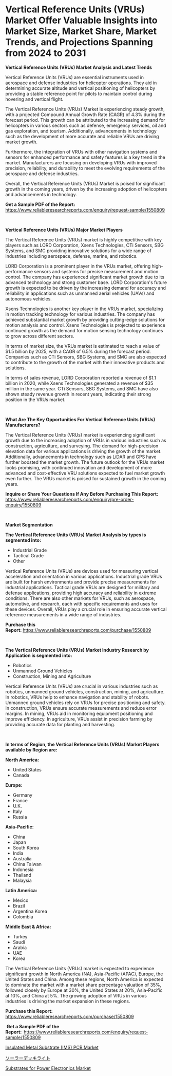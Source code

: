 <p><h1>Vertical Reference Units (VRUs) Market Offer Valuable Insights into Market Size, Market Share, Market Trends, and Projections Spanning from 2024 to 2031</h1></p><p><strong>Vertical Reference Units (VRUs) Market Analysis and Latest Trends</strong></p>
<p><p>Vertical Reference Units (VRUs) are essential instruments used in aerospace and defense industries for helicopter operations. They aid in determining accurate altitude and vertical positioning of helicopters by providing a stable reference point for pilots to maintain control during hovering and vertical flight.</p><p>The Vertical Reference Units (VRUs) Market is experiencing steady growth, with a projected Compound Annual Growth Rate (CAGR) of 4.3% during the forecast period. This growth can be attributed to the increasing demand for helicopters in various sectors such as defense, emergency services, oil and gas exploration, and tourism. Additionally, advancements in technology such as the development of more accurate and reliable VRUs are driving market growth.</p><p>Furthermore, the integration of VRUs with other navigation systems and sensors for enhanced performance and safety features is a key trend in the market. Manufacturers are focusing on developing VRUs with improved precision, reliability, and durability to meet the evolving requirements of the aerospace and defense industries.</p><p>Overall, the Vertical Reference Units (VRUs) Market is poised for significant growth in the coming years, driven by the increasing adoption of helicopters and advancements in technology.</p></p>
<p><strong>Get a Sample PDF of the Report:&nbsp;</strong> <a href="https://www.reliableresearchreports.com/enquiry/request-sample/1550809">https://www.reliableresearchreports.com/enquiry/request-sample/1550809</a></p>
<p>&nbsp;</p>
<p><strong>Vertical Reference Units (VRUs) Major Market Players</strong></p>
<p><p>The Vertical Reference Units (VRUs) market is highly competitive with key players such as LORD Corporation, Xsens Technologies, CTi Sensors, SBG Systems, and SMC providing innovative solutions for a wide range of industries including aerospace, defense, marine, and robotics.</p><p>LORD Corporation is a prominent player in the VRUs market, offering high-performance sensors and systems for precise measurement and motion control. The company has experienced significant market growth due to its advanced technology and strong customer base. LORD Corporation's future growth is expected to be driven by the increasing demand for accuracy and reliability in applications such as unmanned aerial vehicles (UAVs) and autonomous vehicles.</p><p>Xsens Technologies is another key player in the VRUs market, specializing in motion tracking technology for various industries. The company has achieved substantial market growth by providing cutting-edge solutions for motion analysis and control. Xsens Technologies is projected to experience continued growth as the demand for motion sensing technology continues to grow across different sectors.</p><p>In terms of market size, the VRUs market is estimated to reach a value of $1.5 billion by 2025, with a CAGR of 6.5% during the forecast period. Companies such as CTi Sensors, SBG Systems, and SMC are also expected to contribute to the growth of the market with their innovative products and solutions.</p><p>In terms of sales revenue, LORD Corporation reported a revenue of $1.1 billion in 2020, while Xsens Technologies generated a revenue of $35 million in the same year. CTi Sensors, SBG Systems, and SMC have also shown steady revenue growth in recent years, indicating their strong position in the VRUs market.</p></p>
<p>&nbsp;</p>
<p><strong>What Are The Key Opportunities For Vertical Reference Units (VRUs) Manufacturers?</strong></p>
<p><p>The Vertical Reference Units (VRUs) market is experiencing significant growth due to the increasing adoption of VRUs in various industries such as construction, agriculture, and surveying. The demand for high-precision elevation data for various applications is driving the growth of the market. Additionally, advancements in technology such as LiDAR and GPS have further boosted the market growth. The future outlook for the VRUs market looks promising, with continued innovation and development of more advanced and cost-effective VRU solutions expected to fuel market growth even further. The VRUs market is poised for sustained growth in the coming years.</p></p>
<p><strong>Inquire or Share Your Questions If Any Before Purchasing This Report:</strong> <a href="https://www.reliableresearchreports.com/enquiry/pre-order-enquiry/1550809">https://www.reliableresearchreports.com/enquiry/pre-order-enquiry/1550809</a></p>
<p>&nbsp;</p>
<p><strong>Market Segmentation</strong></p>
<p><strong>The Vertical Reference Units (VRUs) Market Analysis by types is segmented into:</strong></p>
<p><ul><li>Industrial Grade</li><li>Tactical Grade</li><li>Other</li></ul></p>
<p><p>Vertical Reference Units (VRUs) are devices used for measuring vertical acceleration and orientation in various applications. Industrial grade VRUs are built for harsh environments and provide precise measurements for industrial applications. Tactical grade VRUs are designed for military and defense applications, providing high accuracy and reliability in extreme conditions. There are also other markets for VRUs, such as aerospace, automotive, and research, each with specific requirements and uses for these devices. Overall, VRUs play a crucial role in ensuring accurate vertical reference measurements in a wide range of industries.</p></p>
<p><strong>Purchase this Report:&nbsp;</strong><a href="https://www.reliableresearchreports.com/purchase/1550809">https://www.reliableresearchreports.com/purchase/1550809</a></p>
<p>&nbsp;</p>
<p><strong>The Vertical Reference Units (VRUs) Market Industry Research by Application is segmented into:</strong></p>
<p><ul><li>Robotics</li><li>Unmanned Ground Vehicles</li><li>Construction, Mining and Agriculture</li></ul></p>
<p><p>Vertical Reference Units (VRUs) are crucial in various industries such as robotics, unmanned ground vehicles, construction, mining, and agriculture. In robotics, VRUs help to enhance navigation and stability of robots. Unmanned ground vehicles rely on VRUs for precise positioning and safety. In construction, VRUs ensure accurate measurements and reduce error margins. In mining, VRUs aid in monitoring equipment positioning and improve efficiency. In agriculture, VRUs assist in precision farming by providing accurate data for planting and harvesting.</p></p>
<p>&nbsp;</p>
<p><strong>In terms of Region, the Vertical Reference Units (VRUs) Market Players available by Region are:</strong></p>
<p>
    <p> <strong> North America: </strong>
        <ul>
            <li>United States</li>
            <li>Canada</li>
        </ul>
        </p> 
    <p> <strong> Europe: </strong>
        <ul>
            <li>Germany</li>
            <li>France</li>
            <li>U.K.</li>
            <li>Italy</li>
            <li>Russia</li>
        </ul>
        </p> 
    <p> <strong> Asia-Pacific: </strong>
        <ul>
            <li>China</li>
            <li>Japan</li>
            <li>South Korea</li>
            <li>India</li>
            <li>Australia</li>
            <li>China Taiwan</li>
            <li>Indonesia</li>
            <li>Thailand</li>
            <li>Malaysia</li>
        </ul>
        </p> 
    <p> <strong> Latin America: </strong>
        <ul>
            <li>Mexico</li>
            <li>Brazil</li>
            <li>Argentina Korea</li>
            <li>Colombia</li>
        </ul>
        </p> 
    <p> <strong> Middle East & Africa: </strong>
        <ul>
            <li>Turkey</li>
            <li>Saudi</li>
            <li>Arabia</li>
            <li>UAE</li>
            <li>Korea</li>
        </ul>
    </p>
    </p>
<p><p>The Vertical Reference Units (VRUs) market is expected to experience significant growth in North America (NA), Asia-Pacific (APAC), Europe, the United States and China. Among these regions, North America is expected to dominate the market with a market share percentage valuation of 35%, followed closely by Europe at 30%, the United States at 20%, Asia-Pacific at 10%, and China at 5%. The growing adoption of VRUs in various industries is driving the market expansion in these regions.</p></p>
<p><strong>Purchase this Report: </strong><a href="https://www.reliableresearchreports.com/purchase/1550809">https://www.reliableresearchreports.com/purchase/1550809</a></p>
<p>&nbsp;<strong>Get a Sample PDF of the Report:&nbsp;&nbsp;</strong><a href="https://www.reliableresearchreports.com/enquiry/request-sample/1550809">https://www.reliableresearchreports.com/enquiry/request-sample/1550809</a></p>
<p><strong></strong></p>
<p><p><a href="https://github.com/okotobwrhuteie/Market-Research-Report-List-1/blob/main/insulated-metal-substrate-ims-pcb-market.md">Insulated Metal Substrate (IMS) PCB Market</a></p><p><a href="https://github.com/SarahFahey88/Market-Research-Report-List-1/blob/main/550255012805.md">ソーラーデッキライト</a></p><p><a href="https://github.com/myacatherineblakecaczo9vcsw/Market-Research-Report-List-2/blob/main/substrates-for-power-electronics-market.md">Substrates for Power Electronics Market</a></p></p>